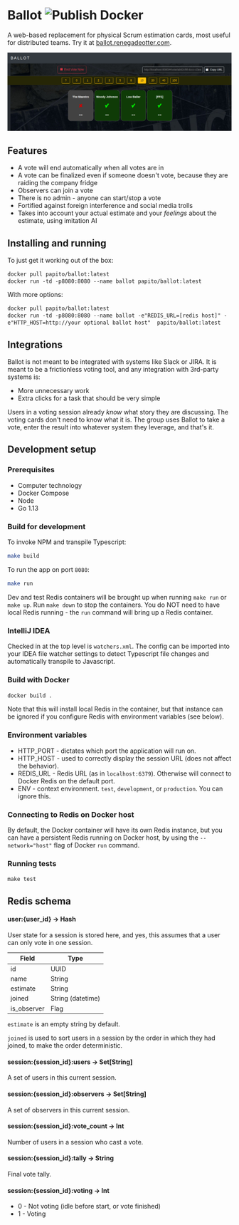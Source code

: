# Ballot ![Publish Docker](https://github.com/papito/ballot/workflows/Publish%20Docker/badge.svg?branch=master)

A web-based replacement for physical Scrum estimation cards, most useful for distributed teams. Try it at [ballot.renegadeotter.com](https://ballot.renegadeotter.com).

![Ballot](img/snapshot.png)

## Features

- A vote will end automatically when all votes are in
- A vote can be finalized even if someone doesn't vote, because they are raiding the company fridge
- Observers can join a vote
- There is no admin - anyone can start/stop a vote
- Fortified against foreign interference and social media trolls
- Takes into account your actual estimate and your *feelings* about the estimate, using imitation AI

## Installing and running

To just get it working out of the box:

    docker pull papito/ballot:latest
    docker run -td -p8080:8080 --name ballot papito/ballot:latest

With more options:

    docker pull papito/ballot:latest
    docker run -td -p8080:8080 --name ballot -e"REDIS_URL=[redis host]" -e"HTTP_HOST=http://your optional ballot host"  papito/ballot:latest


## Integrations

Ballot is not meant to be integrated with systems like Slack or JIRA. It is meant to be a frictionless voting tool,
and any integration with 3rd-party systems is:

  * More unnecessary work
  * Extra clicks for a task that should be very simple

Users in a voting session already *know* what story they are discussing. The voting cards don't need to know what it is.
The group uses Ballot to take a vote, enter the result into whatever system they leverage, and that's it.

## Development setup

### Prerequisites
  * Computer technology
  * Docker Compose
  * Node
  * Go 1.13

### Build for development

To invoke NPM and transpile Typescript:
```bash
make build
```

To run the app on port `8080`:

```bash
make run
```

Dev and test Redis containers will be brought up when running `make run` or `make up`. Run `make down` to stop the containers. You do NOT need to have local Redis running - the `run` command will bring up a Redis container.

### IntelliJ IDEA

Checked in at the top level is `watchers.xml`. The config can be imported into your IDEA file watcher settings to detect Typescript file changes and automatically transpile to Javascript.


### Build with Docker

`docker build .`

Note that this will install local Redis in the container, but that instance can be ignored if you configure Redis with environment variables (see below).

### Environment variables

  * HTTP_PORT - dictates which port the application will run on.
  * HTTP_HOST - used to correctly display the session URL (does not affect the behavior).
  * REDIS_URL - Redis URL (as in `localhost:6379`). Otherwise will connect to Docker Redis on the default port.
  * ENV - context environment. `test`, `development`, or `production`. You can ignore this.


### Connecting to Redis on Docker host

By default, the Docker container will have its own Redis instance, but you can have a persistent Redis running on Docker
host, by using the `--network="host"` flag of Docker `run` command.


### Running tests

    make test

## Redis schema

#### user:{user_id} -> Hash

User state for a session is stored here, and yes, this assumes that a user can only vote in one session.

| Field       | Type                  |
|-------------|-----------------------|
| id          | UUID                  |
| name        | String                |
| estimate    | String                |
| joined      | String (datetime)     |
| is_observer | Flag                  |

`estimate` is an empty string by default.

`joined` is used to sort users in a session by the order in which they had joined,
to make the order deterministic.

#### session:{session_id}:users -> Set[String]

A set of users in this current session.

#### session:{session_id}:observers -> Set[String]

A set of observers in this current session.

#### session:{session_id}:vote_count -> Int

Number of users in a session who cast a vote.

#### session:{session_id}:tally -> String

Final vote tally.

#### session:{session_id}:voting -> Int

  * 0 - Not voting (idle before start, or vote finished)
  * 1 - Voting
